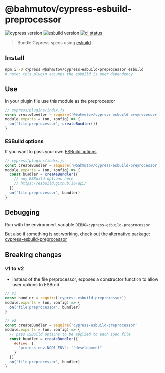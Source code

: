 # @bahmutov/cypress-esbuild-preprocessor
![cypress version](https://img.shields.io/badge/cypress-9.7.0-brightgreen) ![esbuild version](https://img.shields.io/badge/esbuild-0.14.48-brightgreen) [![ci status][ci image]][ci url]
> Bundle Cypress specs using [esbuild](https://esbuild.github.io/)

## Install

```bash
npm i -D cypress @bahmutov/cypress-esbuild-preprocessor esbuild
# note: this plugin assumes the esbuild is peer dependency
```

## Use

In your plugin file use this module as the preprocessor

```js
// cypress/plugins/index.js
const createBundler = require('@bahmutov/cypress-esbuild-preprocessor')
module.exports = (on, config) => {
  on('file:preprocessor', createBundler())
}
```

### ESBuild options

If you want to pass your own [ESBuild options](https://esbuild.github.io/api/)

```js
// cypress/plugins/index.js
const createBundler = require('@bahmutov/cypress-esbuild-preprocessor')
module.exports = (on, config) => {
  const bundler = createBundler({
    // any ESBuild options here
    // https://esbuild.github.io/api/
  })
  on('file:preprocessor', bundler)
}
```

## Debugging

Run with the environment variable `DEBUG=cypress-esbuild-preprocessor`

But also if something is not working, check out the alternative package: [cypress-esbuild-preprocessor](https://github.com/sod/cypress-esbuild-preprocessor#readme)

## Breaking changes

### v1 to v2

- instead of the file preprocessor, exposes a constructor function to allow user options to ESBuild

```js
// v1
const bundler = require('cypress-esbuild-preprocessor')
module.exports = (on, config) => {
  on('file:preprocessor', bundler)
}

// v2
const createBundler = require('cypress-esbuild-preprocessor')
module.exports = (on, config) => {
  // pass ESBuild options to be applied to each spec file
  const bundler = createBundler({
    define: {
      "process.env.NODE_ENV": '"development"'
    }
  })
  on('file:preprocessor', bundler)
}
```

[ci image]: https://github.com/bahmutov/cypress-esbuild-preprocessor/workflows/ci/badge.svg?branch=main
[ci url]: https://github.com/bahmutov/cypress-esbuild-preprocessor/actions
